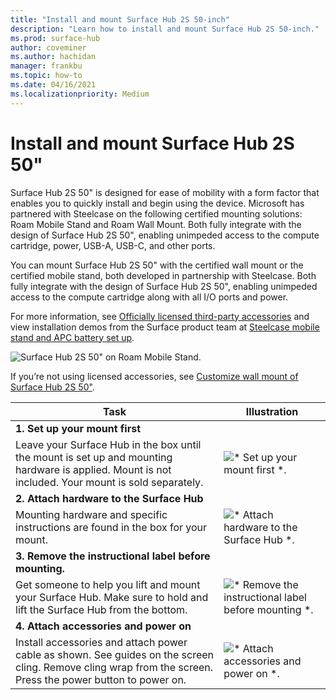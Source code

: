 ```yaml
---
title: "Install and mount Surface Hub 2S 50-inch"
description: "Learn how to install and mount Surface Hub 2S 50-inch."
ms.prod: surface-hub
author: coveminer
ms.author: hachidan
manager: frankbu
ms.topic: how-to
ms.date: 04/16/2021
ms.localizationpriority: Medium
---
```


# Install and mount Surface Hub 2S 50"

Surface Hub 2S 50" is designed for ease of mobility with a form factor that enables you to quickly install and begin using the device. Microsoft has partnered with Steelcase on the following certified mounting solutions: Roam Mobile Stand and Roam Wall Mount. Both fully integrate with the design of Surface Hub 2S 50", enabling unimpeded access to the compute cartridge, power, USB-A, USB-C, and other ports.

You can mount Surface Hub 2S 50" with the certified wall mount or the certified mobile stand, both developed in partnership with Steelcase. Both fully integrate with the design of Surface Hub 2S 50", enabling unimpeded access to the compute cartridge along with all I/O ports and power. 

For more information, see [Officially licensed third-party accessories](http://licensedhardware.azurewebsites.net/surface) and view installation demos from the Surface product team at [Steelcase mobile stand and APC battery set up](https://youtu.be/VTzdu4Skpkg).

 ![Surface Hub 2S 50" on Roam Mobile Stand.](images/sh2-mobile-stand.png)<br>

If you’re not using licensed accessories, see [Customize wall mount of Surface Hub 2S 50"](surface-hub-2s-custom-install.md).

| Task | Illustration|
|------|-------------|
| **1. Set up your mount first** | |
| Leave your Surface Hub in the box until the mount is set up and mounting hardware is applied. Mount is not included. Your mount is sold separately. | ![* Set up your mount first *.](images/sh2-setup-1.png) <br> |
| **2. Attach hardware to the Surface Hub** | |
| Mounting hardware and specific instructions are found in the box for your mount. | ![* Attach hardware to the Surface Hub *.](images/sh2-setup-2.png) <br> |
| **3. Remove the instructional label before mounting.** | |
| Get someone to help you lift and mount your Surface Hub. Make sure to hold and lift the Surface Hub from the bottom. | ![* Remove the instructional label before mounting *.](images/sh2-setup-3.png) <br> |
| **4. Attach accessories and power on** | |
| Install accessories and attach power cable as shown. See guides on the screen cling. Remove cling wrap from the screen. Press the power button to power on. | ![* Attach accessories and power on *.](images/sh2-setup-4.png) <br> |
